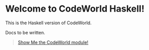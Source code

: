 Welcome to CodeWorld Haskell!
=============================

This is the Haskell version of CodeWorld.

Docs to be written.

> [Show Me the CodeWorld module!][1]

[1]: ./doc-haskell/CodeWorld.html "API Documentation"

